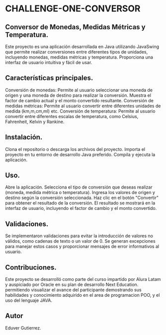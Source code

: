 # CHALLENGE-ONE-CONVERSOR

## Conversor de Monedas, Medidas Métricas y Temperatura.

Este proyecto es una aplicación desarrollada en Java utilizando JavaSwing que permite realizar conversiones entre diferentes tipos de unidades, incluyendo monedas, medidas métricas y temperatura. Proporciona una interfaz de usuario intuitiva y fácil de usar. 


## Características principales.

Conversión de monedas: Permite al usuario seleccionar una moneda de origen y una moneda de destino para realizar la conversión. Muestra el factor de cambio actual y el monto convertido resultante.
Conversión de medidas métricas: Permite al usuario convertir entre diferentes unidades de medida (km,m,cm,ml) etc.
Conversión de temperatura: Permite al usuario convertir entre diferentes escalas de temperatura, como Celsius, Fahrenheit, Kelvin y Rankine.


## Instalación.

Clona el repositorio o descarga los archivos del proyecto.
Importa el proyecto en tu entorno de desarrollo Java preferido.
Compila y ejecuta la aplicación.

## Uso.

Abre la aplicación.
Selecciona el tipo de conversión que deseas realizar (moneda, medida métrica o temperatura).
Ingresa los valores de origen y destino según la conversión seleccionada.
Haz clic en el botón "Convertir" para obtener el resultado de la conversión.
El resultado se mostrará en la interfaz de usuario, incluyendo el factor de cambio y el monto convertido.


## Validaciones.

Se implementaron validaciones para evitar la introducción de valores no válidos, como cadenas de texto o un valor de 0.
Se generan excepciones para manejar estos casos y proporcionar mensajes de error informativos al usuario.

## Contribuciones.

Este proyecto se desarrolló como parte del curso impartido por Alura Latam y auspiciado por Oracle en su plan de desarrollo Next Education. permitiendo visualizar el avance del participante demostrando
sus habilidades y conocimiento adquirido en el area de programacion POO, y el uso del lenguaje JAVA.


## Autor
Eduver Gutierrez.
